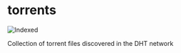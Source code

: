 torrents 
========
![Indexed](https://img.shields.io/badge/indexed-87870-blue)

Collection of torrent files discovered in the DHT network

